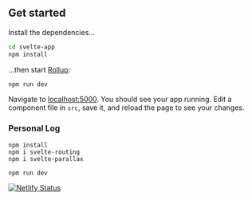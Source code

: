 

## Get started

Install the dependencies...

```bash
cd svelte-app
npm install
```

...then start [Rollup](https://rollupjs.org):

```bash
npm run dev
```

Navigate to [localhost:5000](http://localhost:5000). You should see your app running. Edit a component file in `src`, save it, and reload the page to see your changes.

### Personal Log
```
npm install
npm i svelte-routing
npm i svelte-parallax

npm run dev
```

[![Netlify Status](https://api.netlify.com/api/v1/badges/6d0ec684-dc91-4e01-bf2c-9ebe0c9ce8b6/deploy-status)](https://app.netlify.com/sites/rufimelo/deploys)